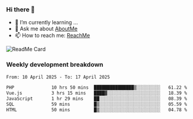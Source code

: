 ### Hi there 👋

- 🌱 I’m currently learning ...
- 💬 Ask me about [AboutMe](https://www.itzcy.com/about)
- 📫 How to reach me: [ReachMe](https://www.itzcy.com/about)

![ReadMe Card](https://github-readme-stats-ten-gilt.vercel.app/api?username=SuperChenYun&show_icons=true&title_color=fff&icon_color=79ff97&text_color=9f9f9f&bg_color=151515&hide_border=true)

### Weekly development breakdown
<!--START_SECTION:waka-->

```txt
From: 10 April 2025 - To: 17 April 2025

PHP              10 hrs 50 mins  ███████████████▒░░░░░░░░░   61.22 %
Vue.js           3 hrs 15 mins   ████▓░░░░░░░░░░░░░░░░░░░░   18.39 %
JavaScript       1 hr 29 mins    ██░░░░░░░░░░░░░░░░░░░░░░░   08.39 %
SQL              59 mins         █▒░░░░░░░░░░░░░░░░░░░░░░░   05.59 %
HTML             50 mins         █▒░░░░░░░░░░░░░░░░░░░░░░░   04.78 %
```

<!--END_SECTION:waka-->
